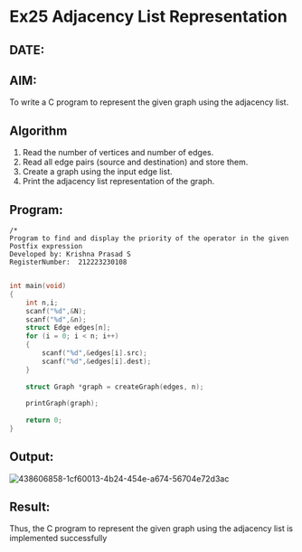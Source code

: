 # Ex25 Adjacency List Representation
## DATE:
## AIM:
To write a C program to represent the given graph using the adjacency list.

## Algorithm
1. Read the number of vertices and number of edges.
2. Read all edge pairs (source and destination) and store them.
3. Create a graph using the input edge list.
4. Print the adjacency list representation of the graph.  

## Program:
```
/*
Program to find and display the priority of the operator in the given Postfix expression
Developed by: Krishna Prasad S
RegisterNumber:  212223230108
```
```c

int main(void)
{
    int n,i;
    scanf("%d",&N);
    scanf("%d",&n);
    struct Edge edges[n];
    for (i = 0; i < n; i++)
    {
        scanf("%d",&edges[i].src);
        scanf("%d",&edges[i].dest);
    }
   
    struct Graph *graph = createGraph(edges, n);
 
    printGraph(graph);
 
    return 0;
}

```

## Output:

![438606858-1cf60013-4b24-454e-a674-56704e72d3ac](https://github.com/user-attachments/assets/c6ea96b6-b3d1-4fd3-94cb-0bc15e350c23)


## Result:
Thus, the C program to represent the given graph using the adjacency list is implemented successfully
